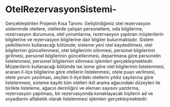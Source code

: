 # OtelRezervasyonSistemi-
Gerçekleştirilen Projenin Kısa Tanımı: Geliştirdiğimiz otel rezervasyon sisteminde otellere, otellerde çalışan personellere, oda bilgilerine, rezervasyon durumuna, otel yorumlarına, rezervasyon yaptıran müşterilerin bilgilerine ve rezervasyon bilgilerine dair bilgiler bulunmaktadır. Sistem yetkililerinin kullanacağı bölümde; sisteme yeni otel kaydedilmesi, otel bilgilerinin güncellenmesi, otel bilgilerinin silinmesi, personel bilgilerinin girilmesi, personel bilgilerinin güncellenmesi, departmana göre personelin listelenmesi, personel bilgilerinin silinmesi işlemleri gerçekleşmektedir. Müşterilerin kullanacağı bölümde ise isime göre otel bilgilerinin listelenmesi, aranan il-ilçe bilgilerine göre otellerin listelenmesi, otele puan verilmesi, otele yorum yazılması, seçilen il-ilçe’deki otellerin yıldız sayılarına göre listelenmesi, sisteme kayıtlı tüm otelleri ikili arama ağacındaki düzeyleri ile birlikte listeleme, ağacın derinliğini ve eleman sayısını yazdırma, rezervasyon yapılması, bir rezervasyonda konaklayacak kişilerin ad ve soyadlarını alfabetik olarak listelenmesi işlemleri gerçekleşmektedir.
